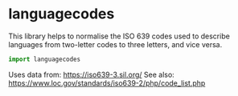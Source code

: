 # languagecodes

This library helps to normalise the ISO 639 codes used to describe languages from
two-letter codes to three letters, and vice versa.

```python
import languagecodes


```

Uses data from: https://iso639-3.sil.org/
See also: https://www.loc.gov/standards/iso639-2/php/code_list.php
